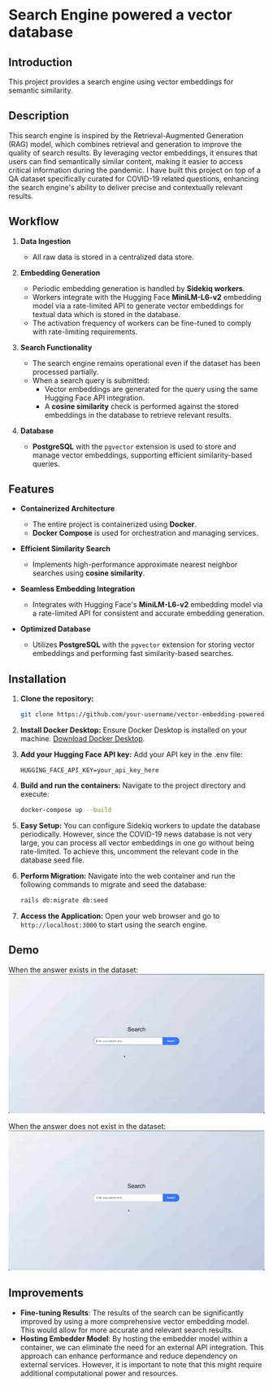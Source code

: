 # Search Engine powered a vector database

## Introduction
This project provides a search engine using vector embeddings for semantic similarity.

## Description
This search engine is inspired by the Retrieval-Augmented Generation (RAG) model, which combines retrieval and generation to improve the quality of search results. By leveraging vector embeddings, it ensures that users can find semantically similar content, making it easier to access critical information during the pandemic. I have built this project on top of a QA dataset specifically curated for COVID-19 related questions, enhancing the search engine's ability to deliver precise and contextually relevant results.


## Workflow  

1. **Data Ingestion**  
   - All raw data is stored in a centralized data store.

2. **Embedding Generation**  
   - Periodic embedding generation is handled by **Sidekiq workers**.
   - Workers integrate with the Hugging Face **MiniLM-L6-v2** embedding model via a rate-limited API to generate vector embeddings for textual data which is stored in the database.
   - The activation frequency of workers can be fine-tuned to comply with rate-limiting requirements.

3. **Search Functionality**  
   - The search engine remains operational even if the dataset has been processed partially.
   - When a search query is submitted:
     - Vector embeddings are generated for the query using the same Hugging Face API integration.
     - A **cosine similarity** check is performed against the stored embeddings in the database to retrieve relevant results.

4. **Database**  
   - **PostgreSQL** with the `pgvector` extension is used to store and manage vector embeddings, supporting efficient similarity-based queries.


## Features  

- **Containerized Architecture**  
  - The entire project is containerized using **Docker**.  
  - **Docker Compose** is used for orchestration and managing services.

- **Efficient Similarity Search**  
  - Implements high-performance approximate nearest neighbor searches using **cosine similarity**.

- **Seamless Embedding Integration**  
  - Integrates with Hugging Face's **MiniLM-L6-v2** embedding model via a rate-limited API for consistent and accurate embedding generation.

- **Optimized Database**  
  - Utilizes **PostgreSQL** with the `pgvector` extension for storing vector embeddings and performing fast similarity-based searches.


## Installation

1. **Clone the repository:**
    ```bash
    git clone https://github.com/your-username/vector-embedding-powered-search.git
    ```
2. **Install Docker Desktop:**
    Ensure Docker Desktop is installed on your machine. [Download Docker Desktop](https://www.docker.com/products/docker-desktop).

3. **Add your Hugging Face API key:**
    Add your API key in the .env file:
    ```plaintext
    HUGGING_FACE_API_KEY=your_api_key_here
    ```

4. **Build and run the containers:**
    Navigate to the project directory and execute:
    ```bash
    docker-compose up --build
    ```

5. **Easy Setup:**
    You can configure Sidekiq workers to update the database periodically. However, since the COVID-19 news database is not very large, you can process all vector embeddings in one go without being rate-limited. To achieve this, uncomment the relevant code in the database seed file.

6. **Perform Migration:**
    Navigate into the web container and run the following commands to migrate and seed the database:
    ```bash
    rails db:migrate db:seed
    ```

7. **Access the Application:**
    Open your web browser and go to `http://localhost:3000` to start using the search engine.

## Demo
When the answer exists in the dataset:  
![Demo Video](./demo/successful_query.gif)

When the answer does not exist in the dataset:  
![Demo Video](./demo/empty_query.gif)

## Improvements

- **Fine-tuning Results**: The results of the search can be significantly improved by using a more comprehensive vector embedding model. This would allow for more accurate and relevant search results.
- **Hosting Embedder Model**: By hosting the embedder model within a container, we can eliminate the need for an external API integration. This approach can enhance performance and reduce dependency on external services. However, it is important to note that this might require additional computational power and resources.
